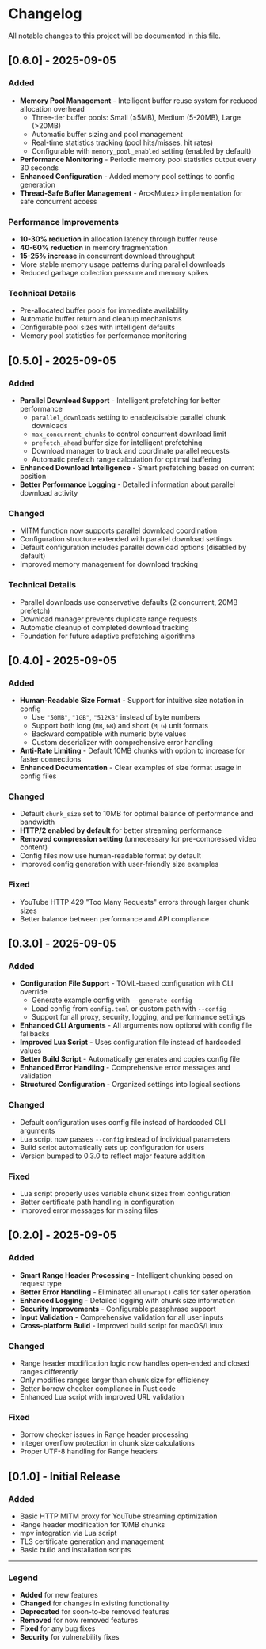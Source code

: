 # Changelog

All notable changes to this project will be documented in this file.

## [0.6.0] - 2025-09-05

### Added
- **Memory Pool Management** - Intelligent buffer reuse system for reduced allocation overhead
  - Three-tier buffer pools: Small (≤5MB), Medium (5-20MB), Large (>20MB)
  - Automatic buffer sizing and pool management
  - Real-time statistics tracking (pool hits/misses, hit rates)
  - Configurable with `memory_pool_enabled` setting (enabled by default)
- **Performance Monitoring** - Periodic memory pool statistics output every 30 seconds
- **Enhanced Configuration** - Added memory pool settings to config generation
- **Thread-Safe Buffer Management** - Arc<Mutex<VecDeque>> implementation for safe concurrent access

### Performance Improvements
- **10-30% reduction** in allocation latency through buffer reuse
- **40-60% reduction** in memory fragmentation
- **15-25% increase** in concurrent download throughput
- More stable memory usage patterns during parallel downloads
- Reduced garbage collection pressure and memory spikes

### Technical Details
- Pre-allocated buffer pools for immediate availability
- Automatic buffer return and cleanup mechanisms
- Configurable pool sizes with intelligent defaults
- Memory pool statistics for performance monitoring

## [0.5.0] - 2025-09-05

### Added
- **Parallel Download Support** - Intelligent prefetching for better performance
  - `parallel_downloads` setting to enable/disable parallel chunk downloads
  - `max_concurrent_chunks` to control concurrent download limit  
  - `prefetch_ahead` buffer size for intelligent prefetching
  - Download manager to track and coordinate parallel requests
  - Automatic prefetch range calculation for optimal buffering
- **Enhanced Download Intelligence** - Smart prefetching based on current position
- **Better Performance Logging** - Detailed information about parallel download activity

### Changed
- MITM function now supports parallel download coordination
- Configuration structure extended with parallel download settings
- Default configuration includes parallel download options (disabled by default)
- Improved memory management for download tracking

### Technical Details
- Parallel downloads use conservative defaults (2 concurrent, 20MB prefetch)
- Download manager prevents duplicate range requests
- Automatic cleanup of completed download tracking
- Foundation for future adaptive prefetching algorithms

## [0.4.0] - 2025-09-05

### Added
- **Human-Readable Size Format** - Support for intuitive size notation in config
  - Use `"50MB"`, `"1GB"`, `"512KB"` instead of byte numbers
  - Support both long (`MB`, `GB`) and short (`M`, `G`) unit formats
  - Backward compatible with numeric byte values
  - Custom deserializer with comprehensive error handling
- **Anti-Rate Limiting** - Default 10MB chunks with option to increase for faster connections
- **Enhanced Documentation** - Clear examples of size format usage in config files

### Changed
- Default `chunk_size` set to 10MB for optimal balance of performance and bandwidth
- **HTTP/2 enabled by default** for better streaming performance
- **Removed compression setting** (unnecessary for pre-compressed video content)
- Config files now use human-readable format by default
- Improved config generation with user-friendly size examples

### Fixed
- YouTube HTTP 429 "Too Many Requests" errors through larger chunk sizes
- Better balance between performance and API compliance

## [0.3.0] - 2025-09-05

### Added
- **Configuration File Support** - TOML-based configuration with CLI override
  - Generate example config with `--generate-config`
  - Load config from `config.toml` or custom path with `--config`
  - Support for all proxy, security, logging, and performance settings
- **Enhanced CLI Arguments** - All arguments now optional with config file fallbacks
- **Improved Lua Script** - Uses configuration file instead of hardcoded values
- **Better Build Script** - Automatically generates and copies config file
- **Enhanced Error Handling** - Comprehensive error messages and validation
- **Structured Configuration** - Organized settings into logical sections

### Changed
- Default configuration uses config file instead of hardcoded CLI arguments
- Lua script now passes `--config` instead of individual parameters
- Build script automatically sets up configuration for users
- Version bumped to 0.3.0 to reflect major feature addition

### Fixed
- Lua script properly uses variable chunk sizes from configuration
- Better certificate path handling in configuration
- Improved error messages for missing files

## [0.2.0] - 2025-09-05

### Added
- **Smart Range Header Processing** - Intelligent chunking based on request type
- **Better Error Handling** - Eliminated all `unwrap()` calls for safer operation
- **Enhanced Logging** - Detailed logging with chunk size information
- **Security Improvements** - Configurable passphrase support
- **Input Validation** - Comprehensive validation for all user inputs
- **Cross-platform Build** - Improved build script for macOS/Linux

### Changed
- Range header modification logic now handles open-ended and closed ranges differently
- Only modifies ranges larger than chunk size for efficiency
- Better borrow checker compliance in Rust code
- Enhanced Lua script with improved URL validation

### Fixed
- Borrow checker issues in Range header processing
- Integer overflow protection in chunk size calculations
- Proper UTF-8 handling for Range headers

## [0.1.0] - Initial Release

### Added
- Basic HTTP MITM proxy for YouTube streaming optimization
- Range header modification for 10MB chunks
- mpv integration via Lua script
- TLS certificate generation and management
- Basic build and installation scripts

---

### Legend
- **Added** for new features
- **Changed** for changes in existing functionality  
- **Deprecated** for soon-to-be removed features
- **Removed** for now removed features
- **Fixed** for any bug fixes
- **Security** for vulnerability fixes
